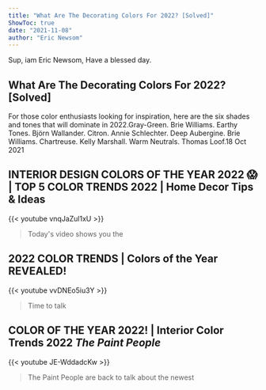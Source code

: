 ```yaml
---
title: "What Are The Decorating Colors For 2022? [Solved]"
ShowToc: true 
date: "2021-11-08"
author: "Eric Newsom" 
---
```


Sup, iam Eric Newsom, Have a blessed day.
## What Are The Decorating Colors For 2022? [Solved]
 For those color enthusiasts looking for inspiration, here are the six shades and tones that will dominate in 2022.Gray-Green. Brie Williams. 
 Earthy Tones. Björn Wallander. 
 Citron. Annie Schlechter. 
 Deep Aubergine. Brie Williams. 
 Chartreuse. Kelly Marshall. 
 Warm Neutrals. Thomas Loof.18 Oct 2021

## INTERIOR DESIGN COLORS OF THE YEAR 2022 😱 | TOP 5 COLOR TRENDS 2022 | Home Decor Tips & Ideas
{{< youtube vnqJaZul1xU >}}
>Today's video shows you the 

## 2022 COLOR TRENDS  | Colors of the Year REVEALED!
{{< youtube vvDNEo5iu3Y >}}
>Time to talk 

## COLOR OF THE YEAR 2022! | Interior Color Trends 2022 *The Paint People*
{{< youtube JE-WddadcKw >}}
>The Paint People are back to talk about the newest 

